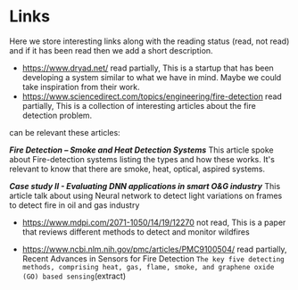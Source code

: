 # Links

Here we store interesting links along with the reading status (read, not read) and if it has been read then we add a short description.

- https://www.dryad.net/ read partially, This is a startup that has been developing a system similar to what we have in mind. Maybe we could take inspiration from their work.
- https://www.sciencedirect.com/topics/engineering/fire-detection read partially, This is a collection of interesting articles about the fire detection problem.

can be relevant these articles: 

***Fire Detection – Smoke and Heat Detection Systems*** This article spoke about Fire-detection systems listing the types and how these works.
It's relevant to know that there are smoke, heat, optical, aspired systems.

***Case study II - Evaluating DNN applications in smart O&G industry*** This article talk about using Neural network to detect light variations on frames to detect fire in oil and gas industry 
- https://www.mdpi.com/2071-1050/14/19/12270 not read, This is a paper that reviews different methods to detect and monitor wildfires

- https://www.ncbi.nlm.nih.gov/pmc/articles/PMC9100504/ read partially, Recent Advances in Sensors for Fire Detection
``` The key five detecting methods, comprising heat, gas, flame, smoke, and graphene oxide (GO) based sensing ```(extract)


